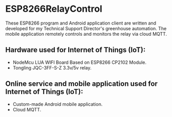 # ESP8266RelayControl
These ESP8266 program and Android application client are written and developed for my Technical Support Director's greenhouse automation. The mobile application remotely controls and monitors the relay via cloud MQTT.

## Hardware used for Internet of Things (IoT):
* NodeMcu LUA WIFI Board Based on ESP8266 CP2102 Module.
* Tongling JQC-3FF-S-Z 3.3v/5v relay.

## Online service and mobile application used for Internet of Things (IoT):
- Custom-made Android mobile application.
- Cloud MQTT.
